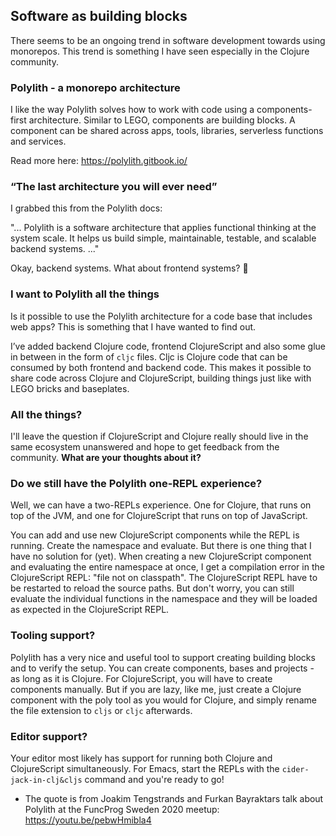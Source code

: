 ## Software as building blocks 
There seems to be an ongoing trend in software development towards using monorepos. This trend is something I have seen especially in the Clojure community. 

### Polylith - a monorepo architecture
I like the way Polylith solves how to work with code using a components-first architecture. Similar to LEGO, components are building blocks. 
A component can be shared across apps, tools, libraries, serverless functions and services.

Read more here: https://polylith.gitbook.io/

### “The last architecture you will ever need”
I grabbed this from the Polylith docs: 

"... Polylith is a software architecture that applies functional thinking at the system scale. It helps us build simple, maintainable, testable, and scalable backend systems. ..."

Okay, backend systems. What about frontend systems? 🤔

### I want to Polylith all the things
Is it possible to use the Polylith architecture for a code base that includes web apps? This is something that I have wanted to find out. 

I’ve added backend Clojure code, frontend ClojureScript and also some glue in between in the form of `cljc` files. 
Cljc is Clojure code that can be consumed by both frontend and backend code. This makes it possible to share code across Clojure and ClojureScript, 
building things just like with LEGO bricks and baseplates.

### All the things?
I'll leave the question if ClojureScript and Clojure really should live in the same ecosystem unanswered and hope to get feedback from the community. 
__What are your thoughts about it?__

### Do we still have the Polylith one-REPL experience?
Well, we can have a two-REPLs experience. One for Clojure, that runs on top of the JVM, and one for ClojureScript that runs on top of JavaScript.

You can add and use new ClojureScript components while the REPL is running. Create the namespace and evaluate. But there is one thing that I have no solution for (yet).
When creating a new ClojureScript component and evaluating the entire namespace at once, I get a compilation error in the ClojureScript REPL: "file not on classpath".
The ClojureScript REPL have to be restarted to reload the source paths. But don't worry, you can still evaluate the individual functions in the namespace 
and they will be loaded as expected in the ClojureScript REPL.

### Tooling support?
Polylith has a very nice and useful tool to support creating building blocks and to verify the setup. 
You can create components, bases and projects - as long as it is Clojure. 
For ClojureScript, you will have to create components manually. But if you are lazy, like me, just create a Clojure component with the poly tool as you would for Clojure, 
and simply rename the file extension to `cljs` or `cljc` afterwards.

### Editor support?
Your editor most likely has support for running both Clojure and ClojureScript simultaneously. 
For Emacs, start the REPLs with the `cider-jack-in-clj&cljs` command and you're ready to go!



* The quote is from Joakim Tengstrands and Furkan Bayraktars talk about Polylith at the FuncProg Sweden 2020 meetup: https://youtu.be/pebwHmibla4

